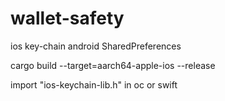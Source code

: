 # wallet-safety

ios key-chain
android SharedPreferences


cargo build --target=aarch64-apple-ios --release


import "ios-keychain-lib.h" in oc or swift